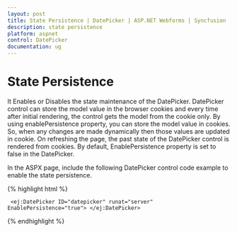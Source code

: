 ```yaml
---
layout: post
title: State Persistence | DatePicker | ASP.NET Webforms | Syncfusion
description: state persistence 
platform: aspnet
control: DatePicker
documentation: ug
---
```


# State Persistence 

It Enables or Disables the state maintenance of the DatePicker. DatePicker control can store the model value in the browser cookies and every time after initial rendering, the control gets the model from the cookie only. By using enablePersistence property, you can store the model value in cookies. So, when any changes are made dynamically then those values are updated in cookie. On refreshing the page, the past state of the DatePicker control is rendered from cookies. By default, EnablePersistence property is set to false in the DatePicker.

In the ASPX page, include the following DatePicker control code example to enable the state persistence. 

{% highlight html %}

     <ej:DatePicker ID="datepicker" runat="server" EnablePersistence="true"> </ej:DatePicker>



{% endhighlight %}



